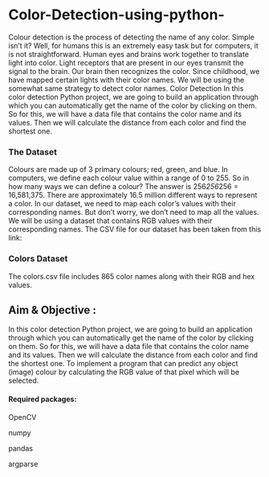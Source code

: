 # Color-Detection-using-python-
Colour detection is the process of detecting the name of any color. Simple
isn’t it? Well, for humans this is an extremely easy task but for computers, it is
not straightforward. Human eyes and brains work together to translate light into
color. Light receptors that are present in our eyes transmit the signal to the
brain.
 Our brain then recognizes the color. Since childhood, we have mapped certain
lights with their color names. We will be using the somewhat same strategy to
detect color names.
Color Detection In this color detection Python project, we are going to build
an application through which you can automatically get the name of the color
by clicking on them.
So for this, we will have a data file that contains the color name and its values.
Then we will calculate the distance from each color and find the shortest one.

### The Dataset
Colours are made up of 3 primary colours; red, green, and blue. In computers,
we define each colour value within a range of 0 to 255. So in how many ways
we can define a colour? The answer is 256*256*256 = 16,581,375. There are
approximately 16.5 million different ways to represent a color. In our dataset,
we need to map each color’s values with their corresponding names. But
don’t worry, we don’t need to map all the values. We will be using a dataset that contains RGB values with their corresponding names. The CSV file for
our dataset has been taken from this link:

### Colors Dataset
The colors.csv file includes 865 color names along with their RGB and hex
values. 

## Aim & Objective :
In this color detection Python project, we are going to build an
application through which you can automatically get the name of the color by
clicking on them. So for this, we will have a data file that contains the color
name and its values. Then we will calculate the distance from each color and
find the shortest one.
To implement a program that can predict any object (image) colour by
calculating the RGB value of that pixel which will be selected. 

#### Required packages:
OpenCV 

numpy

pandas

argparse
